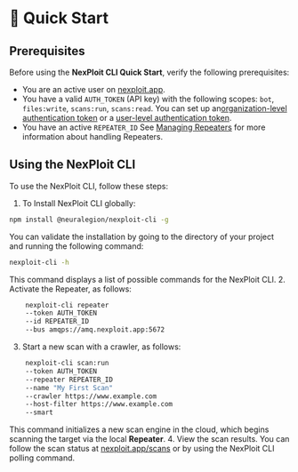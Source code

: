 # 🚀 Quick Start
## Prerequisites
Before using the **NexPloit CLI Quick Start**, verify the following prerequisites:
* You are an active user on [nexploit.app](www.nexploit.app).
* You have a valid `AUTH_TOKEN` (API key) with the following scopes: `bot`, `files:write`, `scans:run`, `scans:read`. You can set up an[organization-level authentication token](guide/np-web-ui/advanced-set-up/managing-org#Managing-Organization-APICLI-Authentication-Tokens) or a [user-level authentication token](guide/np-web-ui/advanced-set-up/managing-personal-account#Managing-Your-Personal-API-Keys-Authentication-Tokens).
* You have an active `REPEATER_ID` See [Managing Repeaters](guide/np-web-ui/advanced-set-up/managing-repeaters) for more information about handling Repeaters.

## Using the NexPloit CLI
To use the NexPloit CLI, follow these steps:
1. To Install NexPloit CLI globally:
```bash
npm install @neuralegion/nexploit-cli -g
```
You can validate the installation by going to the directory of your project and running the following command:
```bash
nexploit-cli -h
```
This command displays a list of possible commands for the NexPloit CLI.
2. Activate the Repeater, as follows:
```bash
    nexploit-cli repeater               
    --token AUTH_TOKEN                  
    --id REPEATER_ID                    
    --bus amqps://amq.nexploit.app:5672
```
3. Start a new scan with a crawler, as follows:
```bash
    nexploit-cli scan:run                   
    --token AUTH_TOKEN                      
    --repeater REPEATER_ID                  
    --name "My First Scan"                  
    --crawler https://www.example.com       
    --host-filter https://www.example.com   
    --smart
```
This command initializes a new scan engine in the cloud, which begins scanning the target via the local **Repeater**.
4. View the scan results. You can follow the scan status at [nexploit.app/scans](https://nexploit.app/scans) or by using the NexPloit CLI polling command.
